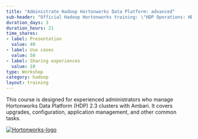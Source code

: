 ```yaml
---
title: "Administrate Hadoop Hortonworks Data Platform: advanced"
sub-header: "Official Hadoop Hortonworks training: \"HDP Operations: HDP Administration 2\""
duration_days: 3
duration_hours: 21
time_shares:
- label: Presentation
  value: 40
- label: Use cases
  value: 50
- label: Sharing experiences
  value: 10
type: Workshop
category: hadoop
layout: training
---
```


This course is designed for experienced administrators who manage Hortonworks Data Platform (HDP) 2.3 clusters with Ambari. It covers upgrades, configuration, application management, and other common tasks.


[![Hortonworks-logo](//d1ri137x9edlub.cloudfront.net/uploads/training_partner/logo/2/large_HW_logo.png)](http://hortonworks.com/partner/octo)
